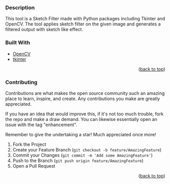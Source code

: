 <!--DESCRIPTION-->
### Description

This tool is a Sketch Filter made with Python packages including Tkinter and OpenCV. The tool applies sketch filter on the given image and generates a filtered output with sketch like effect.

<!--TECH STACK-->
### Built With

* [OpenCV](https://opencv.org/)
* [tkinter](https://docs.python.org/3/library/tkinter.html)

<p align="right">(<a href="#top">back to top</a>)</p>

<!-- CONTRIBUTION PROCEDURE -->
### Contributing

Contributions are what makes the open source community such an amazing place to learn, inspire, and create. Any contributions you make are greatly appreciated.

If you have an idea that would improve this, if it's not too much trouble, fork the repo and make a draw demand. You can likewise essentially open an issue with the tag "enhancement". 

Remember to give the undertaking a star! Much appreciated once more!

1. Fork the Project
2. Create your Feature Branch (`git checkout -b feature/AmazingFeature`)
3. Commit your Changes (`git commit -m 'Add some AmazingFeature'`)
4. Push to the Branch (`git push origin feature/AmazingFeature`)
5. Open a Pull Request

<p align="right">(<a href="#top">back to top</a>)</p>

<!-- CONTRIBUTORS LIST-->
